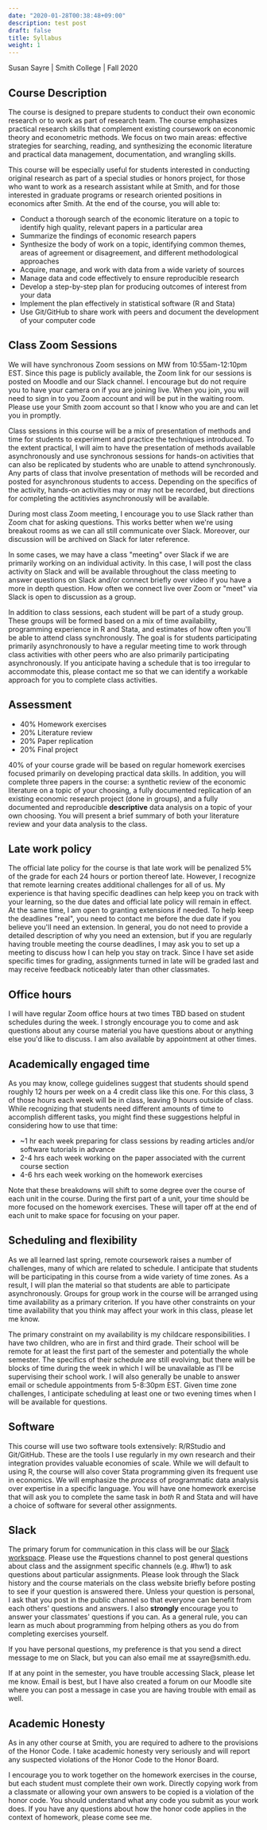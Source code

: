 ```yaml
---
date: "2020-01-28T00:38:48+09:00"
description: test post
draft: false
title: Syllabus
weight: 1
---
```


Susan Sayre | Smith College | Fall 2020

## Course Description

The course is designed to prepare students to conduct their own economic research or to work as part of research team. The course emphasizes practical research skills that complement existing coursework on economic theory and econometric methods. We focus on two main areas: effective strategies for searching, reading, and synthesizing the economic literature and practical data management, documentation, and wrangling skills.

This course will be especially useful for students interested in conducting original research as part of a special studies or honors project, for those who want to work as a research assistant while at Smith, and for those interested in graduate programs or research oriented positions in economics after Smith. At the end of the course, you will able to:

- Conduct a thorough search of the economic literature on a topic to identify high quality, relevant papers in a particular area
- Summarize the findings of economic research papers
- Synthesize the body of work on a topic, identifying common themes, areas of agreement or disagreement, and different methodological approaches
- Acquire, manage, and work with data from a wide variety of sources
- Manage data and code effectively to ensure reproducible research
- Develop a step-by-step plan for producing outcomes of interest from your data
- Implement the plan effectively in statistical software (R and Stata)
- Use Git/GitHub to share work with peers and document the development of your computer code

## Class Zoom Sessions

We will have synchronous Zoom sessions on MW from 10:55am-12:10pm EST. Since this page is publicly available, the Zoom link for our sessions is posted on Moodle and our Slack channel. I encourage but do not require you to have your camera on if you are joining live. When you join, you will need to sign in to you Zoom account and will be put in the waiting room. Please use your Smith zoom account so that I know who you are and can let you in promptly.

Class sessions in this course will be a mix of presentation of methods and time for students to experiment and practice the techniques introduced. To the extent practical, I will aim to have the presentation of methods available asynchronously and use synchronous sessions for hands-on activities that can also be replicated by students who are unable to attend synchronously. Any parts of class that involve presentation of methods will be recorded and posted for asynchronous students to access. Depending on the specifics of the activity, hands-on activities may or may not be recorded, but directions for completing the actitivies asynchronously will be available.

During most class Zoom meeting, I encourage you to use Slack rather than Zoom chat for asking questions. This works better when we're using breakout rooms as we can all still communicate over Slack. Moreover, our discussion will be archived on Slack for later reference.

In some cases, we may have a class "meeting" over Slack if we are primarily working on an individual activity. In this case, I will post the class activity on Slack and will be available throughout the class meeting to answer questions on Slack and/or connect briefly over video if you have a more in depth question. How often we connect live over Zoom or "meet" via Slack is open to discussion as a group.

In addition to class sessions, each student will be part of a study group. These groups will be formed based on a mix of time availability, programming experience in R and Stata, and estimates of how often you'll be able to attend class synchronously. The goal is for students participating primarily asynchronously to have a regular meeting time to work through class activities with other peers who are also primarily participating asynchronously. If you anticipate having a schedule that is too irregular to accommodate this, please contact me so that we can identify a workable approach for you to complete class activities.

## Assessment

- 40% Homework exercises
- 20% Literature review
- 20% Paper replication
- 20% Final project

40% of your course grade will be based on regular homework exercises focused primarily on developing practical data skills. In addition, you will complete three papers in the course: a synthetic review of the economic literature on a topic of your choosing, a fully documented replication of an existing economic research project (done in groups), and a fully documented and reproducible **descriptive** data analysis on a topic of your own choosing. You will present a brief summary of both your literature review and your data analysis to the class.

## Late work policy

The official late policy for the course is that late work will be penalized 5% of the grade for each 24 hours or portion thereof late. However, I recognize that remote learning creates additional challenges for all of us. My experience is that having specific deadlines can help keep you on track with your learning, so the due dates and official late policy will remain in effect. At the same time, I am open to granting extensions if needed. To help keep the deadlines "real", you need to contact me before the due date if you believe you'll need an extension. In general, you do not need to provide a detailed description of why you need an extension, but if you are regularly having trouble meeting the course deadlines, I may ask you to set up a meeting to discuss how I can help you stay on track. Since I have set aside specific times for grading, assignments turned in late will be graded last and may receive feedback noticeably later than other classmates.

## Office hours

I will have regular Zoom office hours at two times TBD based on student schedules during the week. I strongly encourage you to come and ask questions about any course material you have questions about or anything else you'd like to discuss. I am also available by appointment at other times.

## Academically engaged time
As you may know, college guidelines suggest that students should spend roughly 12 hours per week on a 4 credit class like this one. For this class, 3 of those hours each week will be in class, leaving 9 hours outside of class. While recognizing that students need different amounts of time to accomplish different tasks, you might find these suggestions helpful in considering how to use that time:

- ~1 hr each week preparing for class sessions by reading articles and/or software tutorials in advance
- 2-4 hrs each week working on the paper associated with the current course section
- 4-6 hrs each week working on the homework exercises

Note that these breakdowns will shift to some degree over the course of each unit in the course. During the first part of a unit, your time should be more focused on the homework exercises. These will taper off at the end of each unit to make space for focusing on your paper.

## Scheduling and flexibility

As we all learned last spring, remote coursework raises a number of challenges, many of which are related to schedule. I anticipate that students will be participating in this course from a wide variety of time zones. As a result, I will plan the material so that students are able to participate asynchronously. Groups for group work in the course will be arranged using time availability as a primary criterion. If you have other constraints on your time availability that you think may affect your work in this class, please let me know.

The primary constraint on my availability is my childcare responsibilities. I have two children, who are in first and third grade. Their school will be remote for at least the first part of the semester and potentially the whole semester. The specifics of their schedule are still evolving, but there will be blocks of time during the week in which I will be unavailable as I'll be supervising their school work. I will also generally be unable to answer email or schedule appointments from 5-8:30pm EST. Given time zone challenges, I anticipate scheduling at least one or two evening times when I will be available for questions.

## Software

This course will use two software tools extensively: R/RStudio and Git/GitHub. These are the tools I use regularly in my own research and their integration provides valuable economies of scale. While we will default to using R, the course will also cover Stata programming given its frequent use in economics. We will emphasize the *process* of programmatic data analysis over expertise in a specific language. You will have one homework exercise that will ask you to complete the same task in *both* R and Stata and will have a choice of software for several other assignments.

## Slack

The primary forum for communication in this class will be our [Slack workspace](http://smi-eco280-02-202101.slack.com/). Please use the #questions channel to post general questions about class and the assignment specific channels (e.g. #hw1) to ask questions about particular assignments. Please look through the Slack history and the course materials on the class website briefly before posting to see if your question is answered there. Unless your question is personal, I ask that you post in the public channel so that everyone can benefit from each others' questions and answers. I also **strongly** encourage you to answer your classmates' questions if you can. As a general rule, you can learn as much about programming from helping others as you do from completing exercises yourself.

If you have personal questions, my preference is that you send a direct message to me on Slack, but you can also email me at ssayre\@smith.edu.

If at any point in the semester, you have trouble accessing Slack, please let me know. Email is best, but I have also created a forum on our Moodle site where you can post a message in case you are having trouble with email as well.

## Academic Honesty

As in any other course at Smith, you are required to adhere to the provisions of the Honor Code. I take academic honesty very seriously and will report any suspected violations of the Honor Code to the Honor Board.

I encourage you to work together on the homework exercises in the course, but each student must complete their own work. Directly copying work from a classmate or allowing your own answers to be copied is a violation of the honor code. You should understand what any code you submit as your work does. If you have any questions about how the honor code applies in the context of homework, please come see me.